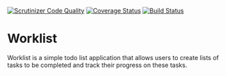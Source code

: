 [![Scrutinizer Code Quality](https://scrutinizer-ci.com/g/andela-oowonikoko/Worklist/badges/quality-score.png?b=master)](https://scrutinizer-ci.com/g/andela-oowonikoko/Worklist/?branch=master)
[![Coverage Status](https://coveralls.io/repos/github/andela-oowonikoko/Worklist/badge.svg?branch=development)](https://coveralls.io/github/andela-oowonikoko/Worklist?branch=development)
[![Build Status](https://travis-ci.org/andela-oowonikoko/Worklist.svg?branch=development)](https://travis-ci.org/andela-oowonikoko/Worklist)

# Worklist
Worklist is a simple todo list application that allows users to create lists of tasks to be completed and track their progress on these tasks.
